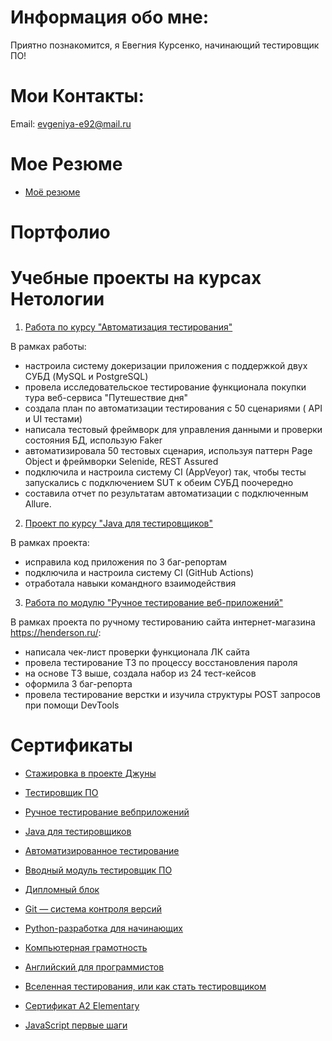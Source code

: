 ﻿# **Информация обо мне**:
 
Приятно познакомится, я Евегния Курсенко, начинающий тестировщик ПО!

# **Мои Контакты**:

 Email: evgeniya-e92@mail.ru
 
# **Мое Резюме**

 - [Моё резюме](https://docs.google.com/document/d/19iqK4zF5FKMAFtUgSDG457w00LECNaikCoqUPHTLoJM/edit?usp=sharing)

 # **Портфолио**

# **Учебные проекты на курсах Нетологии**

1. [Работа по курсу "Автоматизация тестирования"](https://github.com/2Evgen/QADiplom.git)

В рамках работы:
- настроила систему докеризации приложения с поддержкой двух СУБД (MySQL и PostgreSQL)
- провела исследовательское тестирование функционала покупки тура веб-сервиса "Путешествие дня"
- создала план по автоматизации тестирования с 50 сценариями ( API и UI тестами)
- написала тестовый фреймворк для управления данными и проверки состояния БД, использую Faker
- автоматизировала 50 тестовых сценария, используя паттерн Page Object и фреймворки Selenide, REST Assured
- подключила и настроила систему CI (AppVeyor) так, чтобы тесты запускались с подключением SUT к обеим СУБД поочередно
- составила отчет по результатам автоматизации с подключенным Allure.


2. [Проект по курсу "Java для тестировщиков"](https://github.com/2Evgen/TeamProject.git)

В рамках проекта:
- исправила код приложения по 3 баг-репортам
- подключила и настроила систему CI (GitHub Actions)
- отработала навыки командного взаимодействия

3. [Pабота по модулю "Ручное тестирование веб-приложений"](https://docs.google.com/spreadsheets/d/1-7AGyg1Dg5hCvBI8p_G2Arr9Z2tONY2JwPsFyaYQWlg/edit?usp=sharing)

 В рамках проекта по ручному тестированию сайта интернет-магазина https://henderson.ru/:
- написала чек-лист проверки функционала ЛК сайта
- провела тестирование ТЗ по процессу восстановления пароля
- на основе ТЗ выше, создала набор из 24 тест-кейсов
- оформила 3 баг-репорта
- провела тестирование верстки и изучила структуры POST запросов при помощи DevTools



# **Сертификаты**

- [Стажировка в проекте Джуны](https://github.com/2Evgen/2Evgen/commit/ee16c456e5871385ff5936791d38cafa809a8538)

- [Тестировщик ПО](https://github.com/2Evgen/Portfolio/blob/main/document/%D0%A2%D0%B5%D1%81%D1%82%D0%B8%D1%80%D0%BE%D0%B2%D1%89%D0%B8%D0%BA%20%D0%9F%D0%9E.png)

- [Ручное тестирование вебприложений](https://github.com/2Evgen/Portfolio/blob/main/document/%D0%A0%D1%83%D1%87%D0%BD%D0%BE%D0%B5%20%D1%82%D0%B5%D1%81%D1%82%D0%B8%D1%80%D0%BE%D0%B2%D0%B0%D0%BD%D0%B8%D0%B5.png)

- [Java для тестировщиков](https://github.com/2Evgen/Portfolio/blob/main/document/Java%20%D0%B4%D0%BB%D1%8F%D1%82%D0%B5%D1%81%D1%82%D0%B8%D1%80%D0%BE%D0%B2%D1%89%D0%B8%D0%BA%D0%BE%D0%B2.png)

- [Автоматизированное тестирование](https://github.com/2Evgen/Portfolio/blob/main/document/%D0%90%D0%B2%D1%82%D0%BE%D0%BC%D0%B0%D1%82%D0%B8%D0%B7%D0%B8%D1%80%D0%BE%D0%B2%D0%B0%D0%BD%D0%BD%D0%BE%D0%B5%20%D1%82%D0%B5%D1%81%D1%82%D0%B8%D1%80%D0%BE%D0%B2%D0%B0%D0%BD%D0%B8%D0%B5.png)

- [Вводный модуль тестировщик ПО](https://github.com/2Evgen/Portfolio/blob/main/document/%D0%92%D0%B2%D0%BE%D0%B4%D0%BD%D1%8B%D0%B9%20%D0%BC%D0%BE%D0%B4%D1%83%D0%BB%D1%8C.png)

- [Дипломный блок](https://github.com/2Evgen/Portfolio/blob/main/document/%D0%94%D0%B8%D0%BF%D0%BB%D0%BE%D0%BC%D0%BD%D1%8B%D0%B9%20%D0%B1%D0%BB%D0%BE%D0%BA.png)

- [Git — система контроля версий](document/Git.png)

- [Python-разработка для начинающих](https://github.com/2Evgen/2Evgen/blob/main/document/Screenshot.png)

- [Компьютерная грамотность](https://github.com/2Evgen/Portfolio/blob/main/document/%D0%9A%D0%BE%D0%BC%D0%BF%D1%8C%D1%8E%D1%82%D0%B5%D1%80%D0%BD%D0%B0%D1%8F%20%D0%B3%D1%80%D0%B0%D0%BC%D0%BE%D1%82%D0%BD%D0%BE%D1%81%D1%82%D1%8C.png)

- [Английский для программистов](https://github.com/2Evgen/Portfolio/blob/main/document/%D0%90%D0%BD%D0%B3%D0%BB%D0%B8%D0%B9%D1%81%D0%BA%D0%B8%D0%B9%20%D0%B4%D0%BB%D1%8F%20%D0%BF%D1%80%D0%BE%D0%B3%D1%80%D0%B0%D0%BC%D0%BC%D0%B8%D1%81%D1%82%D0%BE%D0%B2.png)

- [Вселенная тестирования, или как стать тестировщиком](https://github.com/2Evgen/2Evgen/blob/main/document/stepik-certificate%20(2)_page-0001.jpg)

- [Сертификат A2 Elementary](https://github.com/2Evgen/2Evgen/blob/main/document/%D0%A1%D0%B5%D1%80%D1%82%D0%B8%D1%84%D0%B8%D0%BA%D0%B0%D1%82%20A2%20Elementary%20.jpg)

- [JavaScript первые шаги](https://github.com/2Evgen/2Evgen/blob/main/document/JavaScript.png)


